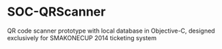 # SOC-QRScanner
QR code scanner prototype with local database in Objective-C, designed exclusively for SMAKONECUP 2014 ticketing system

